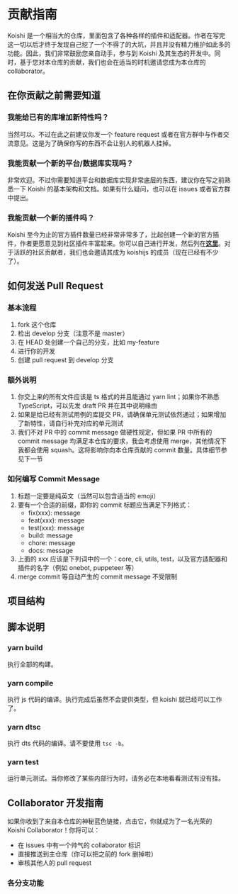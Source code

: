 # 贡献指南

Koishi 是一个相当大的仓库，里面包含了各种各样的插件和适配器。作者在写完这一切以后才终于发现自己挖了一个不得了的大坑，并且并没有精力维护如此多的功能。因此，我们非常鼓励您亲自动手，参与到 Koishi 及其生态的开发中。同时，基于您对本仓库的贡献，我们也会在适当的时机邀请您成为本仓库的 collaborator。

## 在你贡献之前需要知道

### 我能给已有的库增加新特性吗？

当然可以。不过在此之前建议你发一个 feature request 或者在官方群中与作者交流意见。这是为了确保你写的东西不会让别人的机器人挂掉。

### 我能贡献一个新的平台/数据库实现吗？

非常欢迎。不过你需要知道平台和数据库实现非常底层的东西，建议你在写之前熟悉一下 Koishi 的基本架构和文档。如果有什么疑问，也可以在 issues 或者官方群中提出。

### 我能贡献一个新的插件吗？

Koishi 至今为止的官方插件数量已经非常非常多了，比起创建一个新的官方插件，作者更愿意见到社区插件丰富起来。你可以自己进行开发，然后列在[**这里**](https://github.com/koishijs/koishi#社区插件)。对于活跃的社区贡献者，我们也会邀请其成为 koishijs 的成员（现在已经有不少了）。

## 如何发送 Pull Request

### 基本流程

1. fork 这个仓库
2. 检出 develop 分支（注意不是 master）
3. 在 HEAD 处创建一个自己的分支，比如 my-feature
4. 进行你的开发
5. 创建 pull request 到 develop 分支

### 额外说明

1. 你交上来的所有文件应该是 ts 格式的并且能通过 yarn lint；如果你不熟悉 TypeScript，可以先发 draft PR 并在其中说明缘由
2. 如果是给已经有测试用例的库提交 PR，请确保单元测试依然通过；如果增加了新特性，请自行补充对应的单元测试
3. 我们不对 PR 中的 commit message 做硬性规定，但如果 PR 中所有的 commit message 均满足本仓库的要求，我会考虑使用 merge，其他情况下我都会使用 squash。这将影响你向本仓库贡献的 commit 数量。具体细节参见下一节

### 如何编写 Commit Message

1. 标题一定要是纯英文（当然可以包含适当的 emoji）
2. 要有一个合适的前缀，即你的 commit 标题应当满足下列格式：
    - fix(xxx): message
    - feat(xxx): message
    - test(xxx): message
    - build: message
    - chore: message
    - docs: message
3. 上面的 xxx 应该是下列词中的一个：core, cli, utils, test，以及官方适配器和插件的名字（例如 onebot, puppeteer 等）
4. merge commit 等自动产生的 commit message 不受限制

## 项目结构

## 脚本说明

### yarn build

执行全部的构建。

### yarn compile

执行 js 代码的编译。执行完成后虽然不会提供类型，但 koishi 就已经可以工作了。

### yarn dtsc

执行 dts 代码的编译。请不要使用 `tsc -b`。

### yarn test

运行单元测试。当你修改了某些内部行为时，请务必在本地看看测试有没有挂。

## Collaborator 开发指南

如果你收到了来自本仓库的神秘蓝色链接，点击它，你就成为了一名光荣的 Koishi Collaborator！你将可以：

- 在 issues 中有一个帅气的 collaborator 标识
- 直接推送到主仓库（你可以把之前的 fork 删掉啦）
- 审核其他人的 pull request

### 各分支功能
